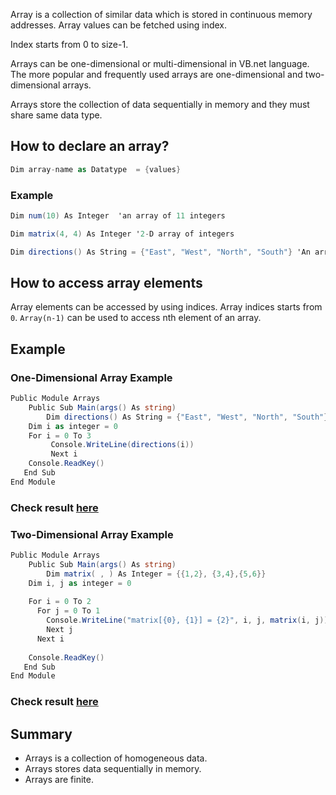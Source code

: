 Array is a collection of similar data which is stored in continuous memory addresses. Array values can be fetched using index. 

Index starts from 0 to size-1.

Arrays can be one-dimensional or multi-dimensional in VB.net language. The more popular and frequently used arrays are one-dimensional and two-dimensional arrays.

Arrays store the collection of data sequentially in memory and they must share same data type.

## How to declare an array?

```c#
Dim array-name as Datatype  = {values}
```

### Example

```c#
Dim num(10) As Integer	'an array of 11 integers

Dim matrix(4, 4) As Integer	'2-D array of integers

Dim directions() As String = {"East", "West", "North", "South"} 'An array of 4 string elements 
```

## How to access array elements

Array elements can be accessed by using indices. Array indices starts from `0`.  `Array(n-1)` can be used to access nth element of an array.

## Example

### One-Dimensional Array Example

```c#
Public Module Arrays
	Public Sub Main(args() As string)
		Dim directions() As String = {"East", "West", "North", "South"} 
    Dim i as integer = 0
    For i = 0 To 3
         Console.WriteLine(directions(i))
         Next i
    Console.ReadKey()
   End Sub
End Module
```
### Check result [here](https://onecompiler.com/vb/3vtttv828)


### Two-Dimensional Array Example

```c#
Public Module Arrays
	Public Sub Main(args() As string)
		Dim matrix( , ) As Integer = {{1,2}, {3,4},{5,6}} 
    Dim i, j as integer = 0
    
    For i = 0 To 2
      For j = 0 To 1
        Console.WriteLine("matrix[{0}, {1}] = {2}", i, j, matrix(i, j))
        Next j
      Next i     
    
    Console.ReadKey()
   End Sub
End Module
```

### Check result [here](https://onecompiler.com/vb/3vttud8gc)

## Summary

* Arrays is a collection of homogeneous data.
* Arrays stores data sequentially in memory.
* Arrays are finite.

